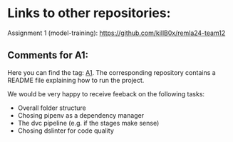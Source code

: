 # Links to other repositories:
Assignment 1 (model-training): https://github.com/killB0x/remla24-team12


## Comments for A1:
Here you can find the tag: [A1](https://github.com/killB0x/remla24-team12/releases/tag/A1). The corresponding repository contains a README file explaining how to run the project. 

We would be very happy to receive feeback on the following tasks:
  - Overall folder structure
  - Chosing pipenv as a dependency manager
  - The dvc pipeline (e.g. if the stages make sense)
  - Chosing dslinter for code quality
